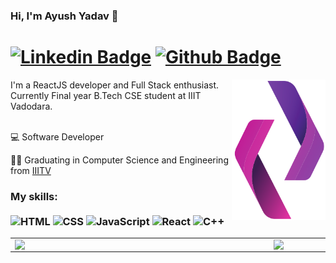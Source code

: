 ### Hi, I'm Ayush Yadav 👋 
# [![Linkedin Badge](https://img.shields.io/badge/-LinkedIn-0077B5?style=flat&logo=Linkedin&logoColor=white&link=https://www.linkedin.com/in/ayush-yadav-523380178/)](https://www.linkedin.com/in/ayush-yadav-523380178/) [![Github Badge](https://img.shields.io/badge/-Github-242A2D?style=flat&logo=Github&logoColor=white&link=https://github.com/ayushy11/)](https://github.com/ayushy11/)

<img src="./icon.png" min-width="150px" max-width="150px" width="150px" align="right" alt="Logo">

<p align="left"> 
I'm a ReactJS developer and Full Stack enthusiast. Currently Final year B.Tech CSE student at IIIT Vadodara.<br> <br>

💻 Software Developer <br>
<!-- 📚 Studying <br> -->
👨‍💻 Graduating in Computer Science and Engineering from [IIITV](http://iiitvadodara.ac.in/)<br>
<!-- 🐱‍💻 I'm <br> -->
</p>

### My skills: <br/> <br/> ![HTML](https://img.shields.io/badge/HTML5-E34F26?style=for-the-badge&logo=html5&logoColor=white) ![CSS](https://img.shields.io/badge/CSS3-1572B6?style=for-the-badge&logo=css3&logoColor=white) ![JavaScript](https://img.shields.io/badge/JavaScript-323330?style=for-the-badge&logo=javascript&logoColor=F7DF1E) ![React](https://img.shields.io/badge/React-20232A?style=for-the-badge&logo=react&logoColor=61DAFB) ![C++](https://img.shields.io/badge/C%2B%2B-00599C?style=for-the-badge&logo=c%2B%2B&logoColor=white)


<center>
  <table>
    <tr>
        <td><img width="400px" align="left" src="https://github-readme-stats.vercel.app/api/top-langs/?username=ayushy11&layout=compact&count_private=true&langs_count=8" /></td>
        <td><img width="495px" align="left" src="https://github-readme-stats.vercel.app/api?username=ayushy11&show_icons=true&count_private=true" /></td>
    </tr>   
  </table>
</center>

<!--
**ayushy11/ayushy11** is a ✨ _special_ ✨ repository because its `README.md` (this file) appears on your GitHub profile.

